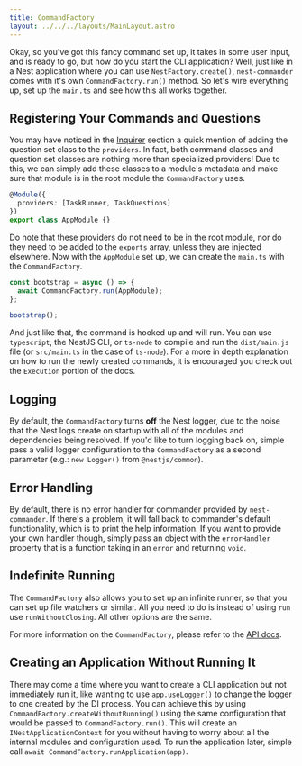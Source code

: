 ```yaml
---
title: CommandFactory
layout: ../../../layouts/MainLayout.astro
---
```


Okay, so you've got this fancy command set up, it takes in some user input, and
is ready to go, but how do you start the CLI application? Well, just like in a
Nest application where you can use `NestFactory.create()`, `nest-commander`
comes with it's own `CommandFactory.run()` method. So let's wire everything up,
set up the `main.ts` and see how this all works together.

## Registering Your Commands and Questions

You may have noticed in the [Inquirer](./inquirer) section a quick mention of
adding the question set class to the `providers`. In fact, both command classes
and question set classes are nothing more than specialized providers! Due to
this, we can simply add these classes to a module's metadata and make sure that
module is in the root module the `CommandFactory` uses.

```typescript title="src/app.module.ts"
@Module({
  providers: [TaskRunner, TaskQuestions]
})
export class AppModule {}
```

Do note that these providers do not need to be in the root module, nor do they
need to be added to the `exports` array, unless they are injected elsewhere. Now
with the `AppModule` set up, we can create the `main.ts` with the
`CommandFactory`.

```typescript title="src/main.ts"
const bootstrap = async () => {
  await CommandFactory.run(AppModule);
};

bootstrap();
```

And just like that, the command is hooked up and will run. You can use
`typescript`, the NestJS CLI, or `ts-node` to compile and run the `dist/main.js`
file (or `src/main.ts` in the case of `ts-node`). For a more in depth
explanation on how to run the newly created commands, it is encouraged you check
out the `Execution` portion of the docs.

## Logging

By default, the `CommandFactory` turns **off** the Nest logger, due to the noise
that the Nest logs create on startup with all of the modules and dependencies
being resolved. If you'd like to turn logging back on, simple pass a valid
logger configuration to the `CommandFactory` as a second parameter (e.g.:
`new Logger()` from `@nestjs/common`).

## Error Handling

By default, there is no error handler for commander provided by
`nest-commander`. If there's a problem, it will fall back to commander's default
functionality, which is to print the help information. If you want to provide
your own handler though, simply pass an object with the `errorHandler` property
that is a function taking in an `error` and returning `void`.

## Indefinite Running

The `CommandFactory` also allows you to set up an infinite runner, so that you
can set up file watchers or similar. All you need to do is instead of using
`run` use `runWithoutClosing`. All other options are the same.

For more information on the `CommandFactory`, please refer to the
[API docs](../api#commandfactory).

## Creating an Application Without Running It

There may come a time where you want to create a CLI application but not
immediately run it, like wanting to use `app.useLogger()` to change the logger
to one created by the DI process. You can achieve this by using
`CommandFactory.createWithoutRunning()` using the same configuration that would
be passed to `CommandFactory.run()`. This will create an
`INestApplicationContext` for you without having to worry about all the internal
modules and configuration used. To run the application later, simple call
`await CommandFactory.runApplication(app)`.
